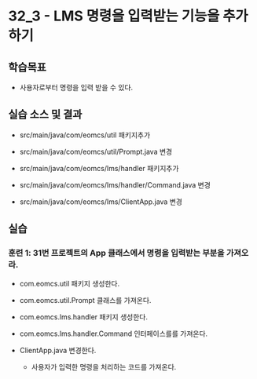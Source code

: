 # 32_3 - LMS 명령을 입력받는 기능을 추가하기 

## 학습목표

- 사용자로부터 명령을 입력 받을 수 있다.


## 실습 소스 및 결과

- src/main/java/com/eomcs/util 패키지추가
- src/main/java/com/eomcs/util/Prompt.java 변경

- src/main/java/com/eomcs/lms/handler 패키지추가
- src/main/java/com/eomcs/lms/handler/Command.java 변경

- src/main/java/com/eomcs/lms/ClientApp.java 변경


## 실습  

### 훈련 1: 31번 프로젝트의 App 클래스에서 명령을 입력받는 부분을 가져오라.

- com.eomcs.util 패키지 생성한다.
- com.eomcs.util.Prompt 클래스를 가져온다.

- com.eomcs.lms.handler 패키지 생성한다.
- com.eomcs.lms.handler.Command 인터페이스를를 가져온다.

- ClientApp.java 변경한다.
  - 사용자가 입력한 명령을 처리하는 코드를 가져온다. 

